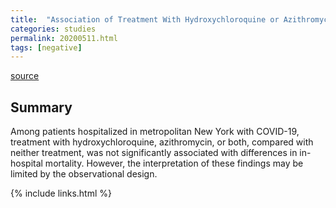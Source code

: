 ```yaml
---
title:  "Association of Treatment With Hydroxychloroquine or Azithromycin With In-Hospital Mortality in Patients With COVID-19 in New York State"
categories: studies
permalink: 20200511.html
tags: [negative]
---
```


[source](https://jamanetwork.com/journals/jama/fullarticle/2766117)

## Summary

Among patients hospitalized in metropolitan New York with COVID-19, treatment with hydroxychloroquine, azithromycin, or both, compared with neither treatment, was not significantly associated with differences in in-hospital mortality. However, the interpretation of these findings may be limited by the observational design.

{% include links.html %}
